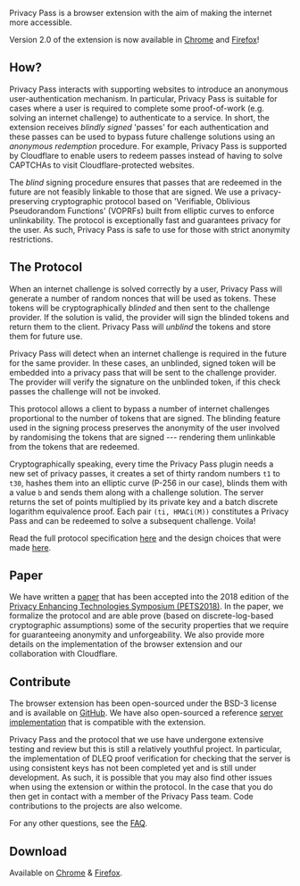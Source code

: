 Privacy Pass is a browser extension with the aim of making the internet more accessible.

Version 2.0 of the extension is now available in [Chrome](https://chrome.google.com/webstore/detail/privacy-pass/ajhmfdgkijocedmfjonnpjfojldioehi) and [Firefox](https://addons.mozilla.org/en-US/firefox/addon/privacy-pass/)!

## How?

Privacy Pass interacts with supporting websites to introduce an anonymous user-authentication mechanism. In particular, Privacy Pass is suitable for cases where a user is required to complete some proof-of-work (e.g. solving an internet challenge) to authenticate to a service. In short, the extension receives *blindly signed* 'passes' for each authentication and these passes can be used to bypass future challenge solutions using an *anonymous redemption* procedure.  For example, Privacy Pass is supported by Cloudflare to enable users to redeem passes instead of having to solve CAPTCHAs to visit Cloudflare-protected websites.

The *blind* signing procedure ensures that passes that are redeemed in the future are not feasibly linkable to those that are signed. We use a privacy-preserving cryptographic protocol based on 'Verifiable, Oblivious Pseudorandom Functions' (VOPRFs) built from elliptic curves to enforce unlinkability. The protocol is exceptionally fast and guarantees privacy for the user. As such, Privacy Pass is safe to use for those with strict anonymity restrictions.

## The Protocol

When an internet challenge is solved correctly by a user, Privacy Pass will generate a number of random nonces that will be used as tokens. These tokens will be cryptographically *blinded* and then sent to the challenge provider. If the solution is valid, the provider will sign the blinded tokens and return them to the client. Privacy Pass will *unblind* the tokens and store them for future use.

Privacy Pass will detect when an internet challenge is required in the future for the same provider. In these cases, an unblinded, signed token will be embedded into a privacy pass that will be sent to the challenge provider. The provider will verify the signature on the unblinded token, if this check passes the challenge will not be invoked.

This protocol allows a client to bypass a number of internet challenges proportional to the number of tokens that are signed. The blinding feature used in the signing process preserves the anonymity of the user involved by randomising the tokens that are signed --- rendering them unlinkable from the tokens that are redeemed.

Cryptographically speaking, every time the Privacy Pass plugin needs a new set of privacy passes, it creates a set of thirty random numbers `t1` to `t30`, hashes them into an elliptic curve (P-256 in our case), blinds them with a value `b` and sends them along with a challenge solution. The server returns the set of points multiplied by its private key and a batch discrete logarithm equivalence proof. Each pair `(ti, HMACi(M))` constitutes a Privacy Pass and can be redeemed to solve a subsequent challenge. Voila!

Read the full protocol specification [here](https://github.com/privacypass/challenge-bypass-extension/blob/master/docs/PROTOCOL.md) and the design choices that were made [here](https://privacypass.github.io/protocol).

## Paper

We have written a [paper](https://www.petsymposium.org/2018/files/papers/issue3/popets-2018-0026.pdf) that has been accepted into the 2018 edition of the [Privacy Enhancing Technologies Symposium (PETS2018)](https://www.petsymposium.org/2018/). In the paper, we formalize the protocol and are able prove (based on discrete-log-based cryptographic assumptions) some of the security properties that we require for guaranteeing anonymity and unforgeability. We also provide more details on the implementation of the browser extension and our collaboration with Cloudflare.

## Contribute

The browser extension has been open-sourced under the BSD-3 license and is available on [GitHub](https://github.com/privacypass/challenge-bypass-extension). We have also open-sourced a reference [server implementation](https://github.com/privacypass/challenge-bypass-server) that is compatible with the extension.

Privacy Pass and the protocol that we use have undergone extensive testing and review but this is still a relatively youthful project. In particular, the implementation of DLEQ proof verification for checking that the server is using consistent keys has not been completed yet and is still under development. As such, it is possible that you may also find other issues when using the extension or within the protocol. In the case that you do then get in contact with a member of the Privacy Pass team. Code contributions to the projects are also welcome. 

For any other questions, see the [FAQ](https://privacypass.github.io/faq).

## Download

Available on [Chrome](https://chrome.google.com/webstore/detail/privacy-pass/ajhmfdgkijocedmfjonnpjfojldioehi) & [Firefox](https://addons.mozilla.org/en-US/firefox/addon/privacy-pass/).
